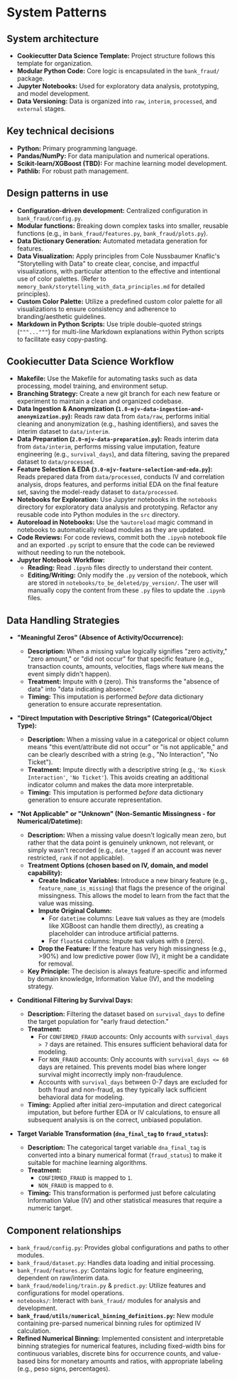 # System Patterns

## System architecture

*   **Cookiecutter Data Science Template:** Project structure follows this template for organization.
*   **Modular Python Code:** Core logic is encapsulated in the `bank_fraud/` package.
*   **Jupyter Notebooks:** Used for exploratory data analysis, prototyping, and model development.
*   **Data Versioning:** Data is organized into `raw`, `interim`, `processed`, and `external` stages.

## Key technical decisions

*   **Python:** Primary programming language.
*   **Pandas/NumPy:** For data manipulation and numerical operations.
*   **Scikit-learn/XGBoost (TBD):** For machine learning model development.
*   **Pathlib:** For robust path management.

## Design patterns in use

*   **Configuration-driven development:** Centralized configuration in `bank_fraud/config.py`.
*   **Modular functions:** Breaking down complex tasks into smaller, reusable functions (e.g., in `bank_fraud/features.py`, `bank_fraud/plots.py`).
*   **Data Dictionary Generation:** Automated metadata generation for features.
*   **Data Visualization:** Apply principles from Cole Nussbaumer Knaflic's "Storytelling with Data" to create clear, concise, and impactful visualizations, with particular attention to the effective and intentional use of color palettes. (Refer to `memory_bank/storytelling_with_data_principles.md` for detailed principles).
*   **Custom Color Palette:** Utilize a predefined custom color palette for all visualizations to ensure consistency and adherence to branding/aesthetic guidelines.
*   **Markdown in Python Scripts:** Use triple double-quoted strings (`"""..."""`) for multi-line Markdown explanations within Python scripts to facilitate easy copy-pasting.

## Cookiecutter Data Science Workflow

*   **Makefile:** Use the Makefile for automating tasks such as data processing, model training, and environment setup.
*   **Branching Strategy:** Create a new git branch for each new feature or experiment to maintain a clean and organized codebase.
*   **Data Ingestion & Anonymization (`1.0-mjv-data-ingestion-and-anonymization.py`):** Reads raw data from `data/raw`, performs initial cleaning and anonymization (e.g., hashing identifiers), and saves the interim dataset to `data/interim`.
*   **Data Preparation (`2.0-mjv-data-preparation.py`):** Reads interim data from `data/interim`, performs missing value imputation, feature engineering (e.g., `survival_days`), and data filtering, saving the prepared dataset to `data/processed`.
*   **Feature Selection & EDA (`3.0-mjv-feature-selection-and-eda.py`):** Reads prepared data from `data/processed`, conducts IV and correlation analysis, drops features, and performs initial EDA on the final feature set, saving the model-ready dataset to `data/processed`.
*   **Notebooks for Exploration:** Use Jupyter notebooks in the `notebooks` directory for exploratory data analysis and prototyping. Refactor any reusable code into Python modules in the `src` directory.
*   **Autoreload in Notebooks:** Use the `%autoreload` magic command in notebooks to automatically reload modules as they are updated.
*   **Code Reviews:** For code reviews, commit both the `.ipynb` notebook file and an exported `.py` script to ensure that the code can be reviewed without needing to run the notebook.
*   **Jupyter Notebook Workflow:**
    *   **Reading:** Read `.ipynb` files directly to understand their content.
    *   **Editing/Writing:** Only modify the `.py` version of the notebook, which are stored in `notebooks/to_be_deleted/py_version/`. The user will manually copy the content from these `.py` files to update the `.ipynb` files.

## Data Handling Strategies

*   **"Meaningful Zeros" (Absence of Activity/Occurrence):**
    *   **Description:** When a missing value logically signifies "zero activity," "zero amount," or "did not occur" for that specific feature (e.g., transaction counts, amounts, velocities, flags where `NaN` means the event simply didn't happen).
    *   **Treatment:** Impute with `0` (zero). This transforms the "absence of data" into "data indicating absence."
    *   **Timing:** This imputation is performed *before* data dictionary generation to ensure accurate representation.

*   **"Direct Imputation with Descriptive Strings" (Categorical/Object Type):**
    *   **Description:** When a missing value in a categorical or object column means "this event/attribute did not occur" or "is not applicable," and can be clearly described with a string (e.g., "No Interaction", "No Ticket").
    *   **Treatment:** Impute directly with a descriptive string (e.g., `'No Kiosk Interaction'`, `'No Ticket'`). This avoids creating an additional indicator column and makes the data more interpretable.
    *   **Timing:** This imputation is performed *before* data dictionary generation to ensure accurate representation.

*   **"Not Applicable" or "Unknown" (Non-Semantic Missingness - for Numerical/Datetime):**
    *   **Description:** When a missing value doesn't logically mean zero, but rather that the data point is genuinely unknown, not relevant, or simply wasn't recorded (e.g., `date_tagged` if an account was never restricted, `rank` if not applicable).
    *   **Treatment Options (chosen based on IV, domain, and model capability):**
        *   **Create Indicator Variables:** Introduce a new binary feature (e.g., `feature_name_is_missing`) that flags the presence of the original missingness. This allows the model to learn from the fact that the value was missing.
        *   **Impute Original Column:**
            *   For `datetime` columns: Leave `NaN` values as they are (models like XGBoost can handle them directly), as creating a placeholder can introduce artificial patterns.
            *   For `float64` columns: Impute `NaN` values with `0` (zero).
        *   **Drop the Feature:** If the feature has very high missingness (e.g., >90%) and low predictive power (low IV), it might be a candidate for removal.
    *   **Key Principle:** The decision is always feature-specific and informed by domain knowledge, Information Value (IV), and the modeling strategy.

*   **Conditional Filtering by Survival Days:**
    *   **Description:** Filtering the dataset based on `survival_days` to define the target population for "early fraud detection."
    *   **Treatment:**
        *   For `CONFIRMED_FRAUD` accounts: Only accounts with `survival_days > 7` days are retained. This ensures sufficient behavioral data for modeling.
        *   For `NON_FRAUD` accounts: Only accounts with `survival_days <= 60` days are retained. This prevents model bias where longer survival might incorrectly imply non-fraudulence.
        *   Accounts with `survival_days` between 0-7 days are excluded for both fraud and non-fraud, as they typically lack sufficient behavioral data for modeling.
    *   **Timing:** Applied after initial zero-imputation and direct categorical imputation, but before further EDA or IV calculations, to ensure all subsequent analysis is on the correct, unbiased population.

*   **Target Variable Transformation (`dna_final_tag` to `fraud_status`):**
    *   **Description:** The categorical target variable `dna_final_tag` is converted into a binary numerical format (`fraud_status`) to make it suitable for machine learning algorithms.
    *   **Treatment:**
        *   `CONFIRMED_FRAUD` is mapped to `1`.
        *   `NON_FRAUD` is mapped to `0`.
    *   **Timing:** This transformation is performed just before calculating Information Value (IV) and other statistical measures that require a numeric target.

## Component relationships

*   `bank_fraud/config.py`: Provides global configurations and paths to other modules.
*   `bank_fraud/dataset.py`: Handles data loading and initial processing.
*   `bank_fraud/features.py`: Contains logic for feature engineering, dependent on raw/interim data.
*   `bank_fraud/modeling/train.py` & `predict.py`: Utilize features and configurations for model operations.
*   `notebooks/`: Interact with `bank_fraud/` modules for analysis and development.
*   **`bank_fraud/utils/numerical_binning_definitions.py`:** New module containing pre-parsed numerical binning rules for optimized IV calculation.
*   **Refined Numerical Binning:** Implemented consistent and interpretable binning strategies for numerical features, including fixed-width bins for continuous variables, discrete bins for occurrence counts, and value-based bins for monetary amounts and ratios, with appropriate labeling (e.g., peso signs, percentages).
